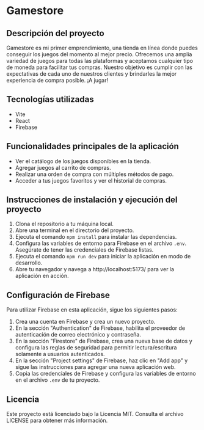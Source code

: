 # Gamestore

## Descripción del proyecto
Gamestore es mi primer emprendimiento, una tienda en línea donde puedes conseguir los juegos del momento al mejor precio. Ofrecemos una amplia variedad de juegos para todas las plataformas y aceptamos cualquier tipo de moneda para facilitar tus compras. Nuestro objetivo es cumplir con las expectativas de cada uno de nuestros clientes y brindarles la mejor experiencia de compra posible. ¡A jugar!

## Tecnologías utilizadas
- Vite
- React
- Firebase

## Funcionalidades principales de la aplicación
- Ver el catálogo de los juegos disponibles en la tienda.
- Agregar juegos al carrito de compras.
- Realizar una orden de compra con múltiples métodos de pago.
- Acceder a tus juegos favoritos y ver el historial de compras.

## Instrucciones de instalación y ejecución del proyecto
1. Clona el repositorio a tu máquina local.
2. Abre una terminal en el directorio del proyecto.
3. Ejecuta el comando `npm install` para instalar las dependencias.
4. Configura las variables de entorno para Firebase en el archivo `.env`. Asegúrate de tener las credenciales de Firebase listas.
5. Ejecuta el comando `npm run dev` para iniciar la aplicación en modo de desarrollo.
6. Abre tu navegador y navega a http://localhost:5173/ para ver la aplicación en acción.

## Configuración de Firebase
Para utilizar Firebase en esta aplicación, sigue los siguientes pasos:
1. Crea una cuenta en Firebase y crea un nuevo proyecto.
2. En la sección "Authentication" de Firebase, habilita el proveedor de autenticación de correo electrónico y contraseña.
3. En la sección "Firestore" de Firebase, crea una nueva base de datos y configura las reglas de seguridad para permitir lectura/escritura solamente a usuarios autenticados.
4. En la sección "Project settings" de Firebase, haz clic en "Add app" y sigue las instrucciones para agregar una nueva aplicación web.
5. Copia las credenciales de Firebase y configura las variables de entorno en el archivo `.env` de tu proyecto.

## Licencia
Este proyecto está licenciado bajo la Licencia MIT. Consulta el archivo LICENSE para obtener más información.

